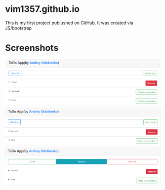 # vim1357.github.io 
This is my first project publushed on GitHub. It was created via JS/bootstrap

# Screenshots

![loading err](Screenshot_2.png)
![loading err](Screenshot_3.png)
![loading err](Screenshot_4.png)

